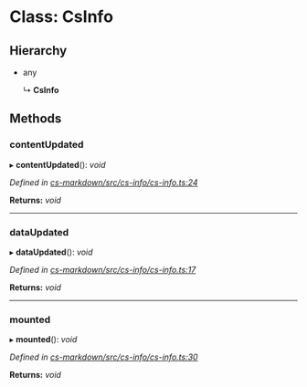 # Class: CsInfo

## Hierarchy

* any

  ↳ **CsInfo**

## Methods

###  contentUpdated

▸ **contentUpdated**(): *void*

*Defined in [cs-markdown/src/cs-info/cs-info.ts:24](https://github.com/TNOCS/csnext/blob/ec6e73e4/packages/cs-markdown/src/cs-info/cs-info.ts#L24)*

**Returns:** *void*

___

###  dataUpdated

▸ **dataUpdated**(): *void*

*Defined in [cs-markdown/src/cs-info/cs-info.ts:17](https://github.com/TNOCS/csnext/blob/ec6e73e4/packages/cs-markdown/src/cs-info/cs-info.ts#L17)*

**Returns:** *void*

___

###  mounted

▸ **mounted**(): *void*

*Defined in [cs-markdown/src/cs-info/cs-info.ts:30](https://github.com/TNOCS/csnext/blob/ec6e73e4/packages/cs-markdown/src/cs-info/cs-info.ts#L30)*

**Returns:** *void*
